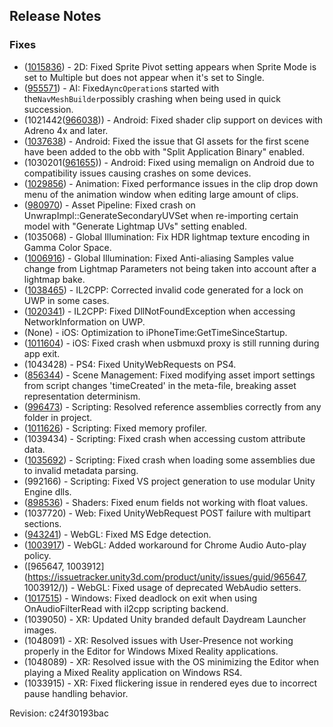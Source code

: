 ## Release Notes

### Fixes

-   ([1015836](https://issuetracker.unity3d.com/product/unity/issues/guid/1015836/)) - 2D: Fixed Sprite Pivot setting appears when Sprite Mode is set to Multiple but does not appear when it\'s set to Single.
-   ([955571](https://issuetracker.unity3d.com/product/unity/issues/guid/955571/)) - AI: Fixed` AyncOperation `s started with the` NavMeshBuilder `possibly crashing when being used in quick succession.
-   (1021442([966038](https://issuetracker.unity3d.com/product/unity/issues/guid/966038/))) - Android: Fixed shader clip support on devices with Adreno 4x and later.
-   ([1037638](https://issuetracker.unity3d.com/product/unity/issues/guid/1037638/)) - Android: Fixed the issue that GI assets for the first scene have been added to the obb with \"Split Application Binary\" enabled.
-   (1030201([961655](https://issuetracker.unity3d.com/product/unity/issues/guid/961655/))) - Android: Fixed using memalign on Android due to compatibility issues causing crashes on some devices.
-   ([1029856](https://issuetracker.unity3d.com/product/unity/issues/guid/1029856/)) - Animation: Fixed performance issues in the clip drop down menu of the animation window when editing large amount of clips.
-   ([980970](https://issuetracker.unity3d.com/product/unity/issues/guid/980970/)) - Asset Pipeline: Fixed crash on UnwrapImpl::GenerateSecondaryUVSet when re-importing certain model with \"Generate Lightmap UVs\" setting enabled.
-   \(1035068\) - Global Illumination: Fix HDR lightmap texture encoding in Gamma Color Space.
-   ([1006916](https://issuetracker.unity3d.com/product/unity/issues/guid/1006916/)) - Global Illumination: Fixed Anti-aliasing Samples value change from Lightmap Parameters not being taken into account after a lightmap bake.
-   ([1038465](https://issuetracker.unity3d.com/product/unity/issues/guid/1038465/)) - IL2CPP: Corrected invalid code generated for a lock on UWP in some cases.
-   ([1020341](https://issuetracker.unity3d.com/product/unity/issues/guid/1020341/)) - IL2CPP: Fixed DllNotFoundException when accessing NetworkInformation on UWP.
-   (None) - iOS: Optimization to iPhoneTime:GetTimeSinceStartup.
-   ([1011604](https://issuetracker.unity3d.com/product/unity/issues/guid/1011604/)) - iOS: Fixed crash when usbmuxd proxy is still running during app exit.
-   \(1043428\) - PS4: Fixed UnityWebRequests on PS4.
-   ([856344](https://issuetracker.unity3d.com/product/unity/issues/guid/856344/)) - Scene Management: Fixed modifying asset import settings from script changes \'timeCreated\' in the meta-file, breaking asset representation determinism.
-   ([996473](https://issuetracker.unity3d.com/product/unity/issues/guid/996473/)) - Scripting: Resolved reference assemblies correctly from any folder in project.
-   ([1011626](https://issuetracker.unity3d.com/product/unity/issues/guid/1011626/)) - Scripting: Fixed memory profiler.
-   \(1039434\) - Scripting: Fixed crash when accessing custom attribute data.
-   ([1035692](https://issuetracker.unity3d.com/product/unity/issues/guid/1035692/)) - Scripting: Fixed crash when loading some assemblies due to invalid metadata parsing.
-   \(992166\) - Scripting: Fixed VS project generation to use modular Unity Engine dlls.
-   ([898536](https://issuetracker.unity3d.com/product/unity/issues/guid/898536/)) - Shaders: Fixed enum fields not working with float values.
-   \(1037720\) - Web: Fixed UnityWebRequest POST failure with multipart sections.
-   ([943241](https://issuetracker.unity3d.com/product/unity/issues/guid/943241/)) - WebGL: Fixed MS Edge detection.
-   ([1003917](https://issuetracker.unity3d.com/product/unity/issues/guid/1003917/)) - WebGL: Added workaround for Chrome Audio Auto-play policy.
-   (\[965647, 1003912\](https://issuetracker.unity3d.com/product/unity/issues/guid/965647, 1003912/)) - WebGL: Fixed usage of deprecated WebAudio setters.
-   ([1017515](https://issuetracker.unity3d.com/product/unity/issues/guid/1017515/)) - Windows: Fixed deadlock on exit when using OnAudioFilterRead with il2cpp scripting backend.
-   \(1039050\) - XR: Updated Unity branded default Daydream Launcher images.
-   \(1048091\) - XR: Resolved issues with User-Presence not working properly in the Editor for Windows Mixed Reality applications.
-   \(1048089\) - XR: Resolved issue with the OS minimizing the Editor when playing a Mixed Reality application on Windows RS4.
-   \(1033915\) - XR: Fixed flickering issue in rendered eyes due to incorrect pause handling behavior.

Revision: c24f30193bac
